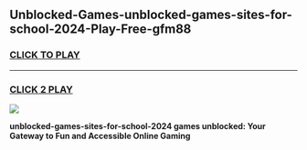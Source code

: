 
## Unblocked-Games-unblocked-games-sites-for-school-2024-Play-Free-gfm88
<h3>
<a href="https://premium76.site?title=unblocked-games-sites-for-school-2024&ref=23A">CLICK TO PLAY</a></h3>
<hr>

<h3>
<a href="https://premium76.site?title=unblocked-games-sites-for-school-2024&ref=23A">CLICK 2 PLAY</a>
  
</h3>

<a href="https://premium76.site?title=unblocked-games-sites-for-school-2024&ref=23A"><img src="https://clearcache.store/games.png"></a>


**unblocked-games-sites-for-school-2024 games unblocked: Your Gateway to Fun and Accessible Online Gaming**
